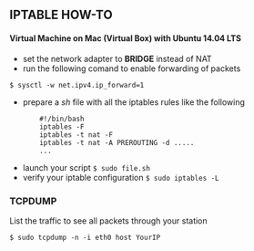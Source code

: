 ## IPTABLE HOW-TO

#### Virtual Machine on Mac (Virtual Box) with Ubuntu 14.04 LTS

 - set the network adapter to **BRIDGE** instead of NAT
 - run the following comand to enable forwarding of packets
 ```shell
 $ sysctl -w net.ipv4.ip_forward=1
 ```
 - prepare a *sh* file with all the iptables rules like the following
 	```shell
		#!/bin/bash
		iptables -F
		iptables -t nat -F
		iptables -t nat -A PREROUTING -d .....
		...
 	```
 - launch your script `$ sudo file.sh`
 - verify your iptable configuration `$ sudo iptables -L`


### TCPDUMP
List the traffic to see all packets through your station

```shell
$ sudo tcpdump -n -i eth0 host YourIP
```
